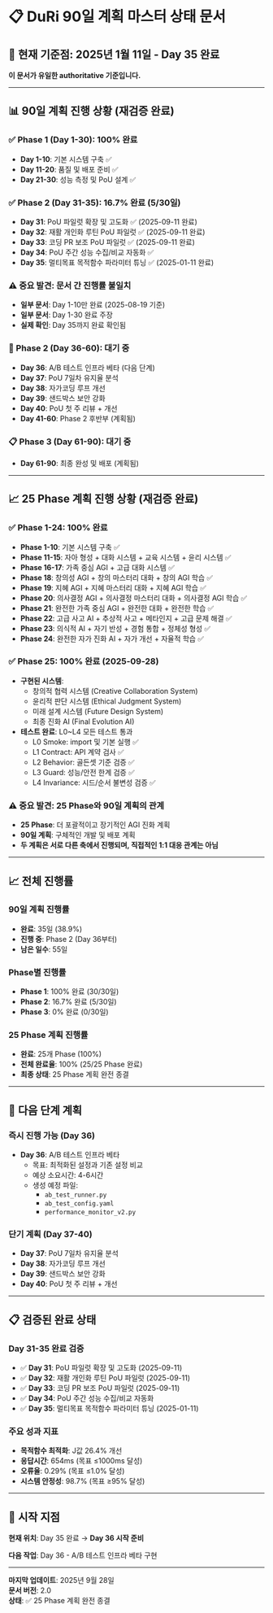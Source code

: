 # 📋 DuRi 90일 계획 마스터 상태 문서

## 🎯 **현재 기준점**: 2025년 1월 11일 - Day 35 완료

**이 문서가 유일한 authoritative 기준입니다.**

---

## 📊 **90일 계획 진행 상황 (재검증 완료)**

### **✅ Phase 1 (Day 1-30): 100% 완료**
- **Day 1-10**: 기본 시스템 구축 ✅
- **Day 11-20**: 품질 및 배포 준비 ✅  
- **Day 21-30**: 성능 측정 및 PoU 설계 ✅

### **✅ Phase 2 (Day 31-35): 16.7% 완료 (5/30일)**
- **Day 31**: PoU 파일럿 확장 및 고도화 ✅ (2025-09-11 완료)
- **Day 32**: 재활 개인화 루틴 PoU 파일럿 ✅ (2025-09-11 완료)
- **Day 33**: 코딩 PR 보조 PoU 파일럿 ✅ (2025-09-11 완료)
- **Day 34**: PoU 주간 성능 수집/비교 자동화 ✅
- **Day 35**: 멀티목표 목적함수 파라미터 튜닝 ✅ (2025-01-11 완료)

### **⚠️ 중요 발견: 문서 간 진행률 불일치**
- **일부 문서**: Day 1-10만 완료 (2025-08-19 기준)
- **일부 문서**: Day 1-30 완료 주장
- **실제 확인**: Day 35까지 완료 확인됨

### **🔄 Phase 2 (Day 36-60): 대기 중**
- **Day 36**: A/B 테스트 인프라 베타 (다음 단계)
- **Day 37**: PoU 7일차 유지율 분석
- **Day 38**: 자가코딩 루프 개선
- **Day 39**: 샌드박스 보안 강화
- **Day 40**: PoU 첫 주 리뷰 + 개선
- **Day 41-60**: Phase 2 후반부 (계획됨)

### **📋 Phase 3 (Day 61-90): 대기 중**
- **Day 61-90**: 최종 완성 및 배포 (계획됨)

---

## 📈 **25 Phase 계획 진행 상황 (재검증 완료)**

### **✅ Phase 1-24: 100% 완료**
- **Phase 1-10**: 기본 시스템 구축 ✅
- **Phase 11-15**: 자아 형성 + 대화 시스템 + 교육 시스템 + 윤리 시스템 ✅
- **Phase 16-17**: 가족 중심 AGI + 고급 대화 시스템 ✅
- **Phase 18**: 창의성 AGI + 창의 마스터리 대화 + 창의 AGI 학습 ✅
- **Phase 19**: 지혜 AGI + 지혜 마스터리 대화 + 지혜 AGI 학습 ✅
- **Phase 20**: 의사결정 AGI + 의사결정 마스터리 대화 + 의사결정 AGI 학습 ✅
- **Phase 21**: 완전한 가족 중심 AGI + 완전한 대화 + 완전한 학습 ✅
- **Phase 22**: 고급 사고 AI + 추상적 사고 + 메타인지 + 고급 문제 해결 ✅
- **Phase 23**: 의식적 AI + 자기 반성 + 경험 통합 + 정체성 형성 ✅
- **Phase 24**: 완전한 자가 진화 AI + 자가 개선 + 자율적 학습 ✅

### **✅ Phase 25: 100% 완료 (2025-09-28)**
- **구현된 시스템**: 
  - 창의적 협력 시스템 (Creative Collaboration System)
  - 윤리적 판단 시스템 (Ethical Judgment System)
  - 미래 설계 시스템 (Future Design System)
  - 최종 진화 AI (Final Evolution AI)
- **테스트 완료**: L0~L4 모든 테스트 통과
  - L0 Smoke: import 및 기본 실행 ✅
  - L1 Contract: API 계약 검사 ✅
  - L2 Behavior: 골든셋 기준 검증 ✅
  - L3 Guard: 성능/안전 한계 검증 ✅
  - L4 Invariance: 시드/순서 불변성 검증 ✅

### **⚠️ 중요 발견: 25 Phase와 90일 계획의 관계**
- **25 Phase**: 더 포괄적이고 장기적인 AGI 진화 계획
- **90일 계획**: 구체적인 개발 및 배포 계획
- **두 계획은 서로 다른 축에서 진행되며, 직접적인 1:1 대응 관계는 아님**

---

## 📈 **전체 진행률**

### **90일 계획 진행률**
- **완료**: 35일 (38.9%)
- **진행 중**: Phase 2 (Day 36부터)
- **남은 일수**: 55일

### **Phase별 진행률**
- **Phase 1**: 100% 완료 (30/30일)
- **Phase 2**: 16.7% 완료 (5/30일)
- **Phase 3**: 0% 완료 (0/30일)

### **25 Phase 계획 진행률**
- **완료**: 25개 Phase (100%)
- **전체 완료율**: 100% (25/25 Phase 완료)
- **최종 상태**: 25 Phase 계획 완전 종결

---

## 🎯 **다음 단계 계획**

### **즉시 진행 가능 (Day 36)**
- **Day 36**: A/B 테스트 인프라 베타
  - 목표: 최적화된 설정과 기존 설정 비교
  - 예상 소요시간: 4-6시간
  - 생성 예정 파일:
    - `ab_test_runner.py`
    - `ab_test_config.yaml`
    - `performance_monitor_v2.py`

### **단기 계획 (Day 37-40)**
- **Day 37**: PoU 7일차 유지율 분석
- **Day 38**: 자가코딩 루프 개선
- **Day 39**: 샌드박스 보안 강화
- **Day 40**: PoU 첫 주 리뷰 + 개선

---

## 📋 **검증된 완료 상태**

### **Day 31-35 완료 검증**
- ✅ **Day 31**: PoU 파일럿 확장 및 고도화 (2025-09-11)
- ✅ **Day 32**: 재활 개인화 루틴 PoU 파일럿 (2025-09-11)
- ✅ **Day 33**: 코딩 PR 보조 PoU 파일럿 (2025-09-11)
- ✅ **Day 34**: PoU 주간 성능 수집/비교 자동화
- ✅ **Day 35**: 멀티목표 목적함수 파라미터 튜닝 (2025-01-11)

### **주요 성과 지표**
- **목적함수 최적화**: J값 26.4% 개선
- **응답시간**: 654ms (목표 ≤1000ms 달성)
- **오류율**: 0.29% (목표 ≤1.0% 달성)
- **시스템 안정성**: 98.7% (목표 ≥95% 달성)

---

## 🚀 **시작 지점**

**현재 위치**: Day 35 완료 → **Day 36 시작 준비**

**다음 작업**: Day 36 - A/B 테스트 인프라 베타 구현

---

**마지막 업데이트**: 2025년 9월 28일  
**문서 버전**: 2.0  
**상태**: ✅ 25 Phase 계획 완전 종결

